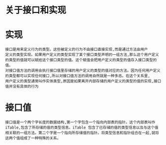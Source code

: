 # 关于接口和实现
# 实现
    接口是用来定义行为的类型。这些被定义的行为不由接口直接实现,而是通过方法由用户
    定义的类型实现。如果用户定义的类型实现了某个接口类型声明的一组方法,那么这个用户定义的类型的值就可以赋给这个接口类型的值。这个赋值会把用户定义的类型的值存入接口类型的值。
    对接口值方法的调用会执行接口值里存储的用户定义的类型的值对应的方法。因为任何用户定义的类型都可以实现任何接口,所以对接口值方法的调用自然就是一种多态。在这个关系里,
    用户定义的类型通常叫作实体类型,原因是如果离开内部存储的用户定义的类型的值的实现,接口值并没有具体的行为

# 接口值
    接口值是一个两个字长度的数据结构,第一个字包含一个指向内部表的指针。这个内部表叫作 iTable,包含了所存储的值的类型信息。iTable 包含了已存储的值的类型信息以及与这个值相关联的一组方法。第二个字是一个指向所存储值的指针。将类型信息和指针组合在一起,就将这两个值组成了一种特殊的关系。

